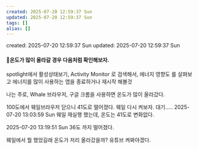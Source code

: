 ```yaml
---
created: 2025-07-20 12:59:37 Sun
updated: 2025-07-20 12:59:37 Sun
tags: []
alias: []
---
```


created: 2025-07-20 12:59:37 Sun
updated: 2025-07-20 12:59:37 Sun

#### 온도가 많이 올라갈 경우 다음처럼 확인해보자.

spotlight에서  활성상태보기, Activity Monitor 로 검색해서,
에너지 영향도 를 살펴보고 에너지를 많이 사용하는 앱을 종료하거나 재시작 해볼것

나는 주로, Whale 브라우저, 구글 크롬을 사용하면 온도가 많이 올라갔다.

100도에서 웨일브라우저 닫으니 41도로 떨어졌다.
웨일 다시 켜보자.
대기.....
2025-07-20 13:03:59 Sun
웨일 재실행 했는데, 온도는 41도로 변화없다.

2025-07-20 13:19:51 Sun
36도 까지 떨어졌다.

웨일에서 뭘 했었길래 온도가 저리 올라갔을까?
유튜브 켜봐야겠다.



